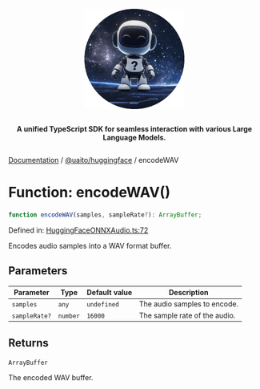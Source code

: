 <div style="display:flex; flex-direction:column; align-items:center;">
<p align="center">
  <img src="../UAITO.png" alt="UAITO Logo" width="200"/>
</p>

<p align="center">
  <strong>A unified TypeScript SDK for seamless interaction with various Large Language Models.</strong>
</p>
</div>

[Documentation](README.md) / [@uaito/huggingface](@uaito.huggingface.md) / encodeWAV

# Function: encodeWAV()

```ts
function encodeWAV(samples, sampleRate?): ArrayBuffer;
```

Defined in: [HuggingFaceONNXAudio.ts:72](https://github.com/elribonazo/uaito/blob/dd820f72333bb82d2ff3109d56fa5b50c6c012fd/packages/huggingFace/src/HuggingFaceONNXAudio.ts#L72)

Encodes audio samples into a WAV format buffer.

## Parameters

| Parameter | Type | Default value | Description |
| ------ | ------ | ------ | ------ |
| `samples` | `any` | `undefined` | The audio samples to encode. |
| `sampleRate?` | `number` | `16000` | The sample rate of the audio. |

## Returns

`ArrayBuffer`

The encoded WAV buffer.
